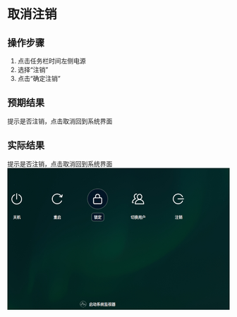 # 取消注销

## 操作步骤

1. 点击任务栏时间左侧电源
2. 选择“注销”
3. 点击“确定注销”

## 预期结果

提示是否注销，点击取消回到系统界面

## 实际结果

提示是否注销，点击取消回到系统界面
![取消注销](../img/取消注销.png)
